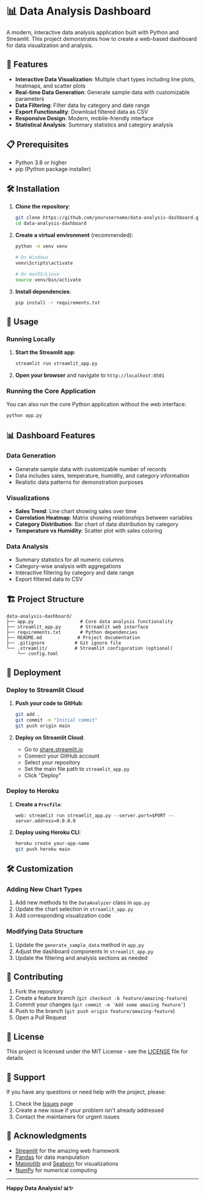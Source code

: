 # 📊 Data Analysis Dashboard

A modern, interactive data analysis application built with Python and Streamlit. This project demonstrates how to create a web-based dashboard for data visualization and analysis.

## 🚀 Features

- **Interactive Data Visualization**: Multiple chart types including line plots, heatmaps, and scatter plots
- **Real-time Data Generation**: Generate sample data with customizable parameters
- **Data Filtering**: Filter data by category and date range
- **Export Functionality**: Download filtered data as CSV
- **Responsive Design**: Modern, mobile-friendly interface
- **Statistical Analysis**: Summary statistics and category analysis

## 📋 Prerequisites

- Python 3.8 or higher
- pip (Python package installer)

## 🛠️ Installation

1. **Clone the repository**:
   ```bash
   git clone https://github.com/yourusername/data-analysis-dashboard.git
   cd data-analysis-dashboard
   ```

2. **Create a virtual environment** (recommended):
   ```bash
   python -m venv venv
   
   # On Windows
   venv\Scripts\activate
   
   # On macOS/Linux
   source venv/bin/activate
   ```

3. **Install dependencies**:
   ```bash
   pip install -r requirements.txt
   ```

## 🚀 Usage

### Running Locally

1. **Start the Streamlit app**:
   ```bash
   streamlit run streamlit_app.py
   ```

2. **Open your browser** and navigate to `http://localhost:8501`

### Running the Core Application

You can also run the core Python application without the web interface:

```bash
python app.py
```

## 📊 Dashboard Features

### Data Generation
- Generate sample data with customizable number of records
- Data includes sales, temperature, humidity, and category information
- Realistic data patterns for demonstration purposes

### Visualizations
- **Sales Trend**: Line chart showing sales over time
- **Correlation Heatmap**: Matrix showing relationships between variables
- **Category Distribution**: Bar chart of data distribution by category
- **Temperature vs Humidity**: Scatter plot with sales coloring

### Data Analysis
- Summary statistics for all numeric columns
- Category-wise analysis with aggregations
- Interactive filtering by category and date range
- Export filtered data to CSV

## 🏗️ Project Structure

```
data-analysis-dashboard/
├── app.py                 # Core data analysis functionality
├── streamlit_app.py       # Streamlit web interface
├── requirements.txt       # Python dependencies
├── README.md             # Project documentation
├── .gitignore           # Git ignore file
└── .streamlit/          # Streamlit configuration (optional)
    └── config.toml
```

## 🚀 Deployment

### Deploy to Streamlit Cloud

1. **Push your code to GitHub**:
   ```bash
   git add .
   git commit -m "Initial commit"
   git push origin main
   ```

2. **Deploy on Streamlit Cloud**:
   - Go to [share.streamlit.io](https://share.streamlit.io)
   - Connect your GitHub account
   - Select your repository
   - Set the main file path to `streamlit_app.py`
   - Click "Deploy"

### Deploy to Heroku

1. **Create a `Procfile`**:
   ```
   web: streamlit run streamlit_app.py --server.port=$PORT --server.address=0.0.0.0
   ```

2. **Deploy using Heroku CLI**:
   ```bash
   heroku create your-app-name
   git push heroku main
   ```

## 🛠️ Customization

### Adding New Chart Types

1. Add new methods to the `DataAnalyzer` class in `app.py`
2. Update the chart selection in `streamlit_app.py`
3. Add corresponding visualization code

### Modifying Data Structure

1. Update the `generate_sample_data` method in `app.py`
2. Adjust the dashboard components in `streamlit_app.py`
3. Update the filtering and analysis sections as needed

## 📝 Contributing

1. Fork the repository
2. Create a feature branch (`git checkout -b feature/amazing-feature`)
3. Commit your changes (`git commit -m 'Add some amazing feature'`)
4. Push to the branch (`git push origin feature/amazing-feature`)
5. Open a Pull Request

## 📄 License

This project is licensed under the MIT License - see the [LICENSE](LICENSE) file for details.

## 🤝 Support

If you have any questions or need help with the project, please:

1. Check the [Issues](https://github.com/yourusername/data-analysis-dashboard/issues) page
2. Create a new issue if your problem isn't already addressed
3. Contact the maintainers for urgent issues

## 🙏 Acknowledgments

- [Streamlit](https://streamlit.io/) for the amazing web framework
- [Pandas](https://pandas.pydata.org/) for data manipulation
- [Matplotlib](https://matplotlib.org/) and [Seaborn](https://seaborn.pydata.org/) for visualizations
- [NumPy](https://numpy.org/) for numerical computing

---

**Happy Data Analysis! 📊✨** 
